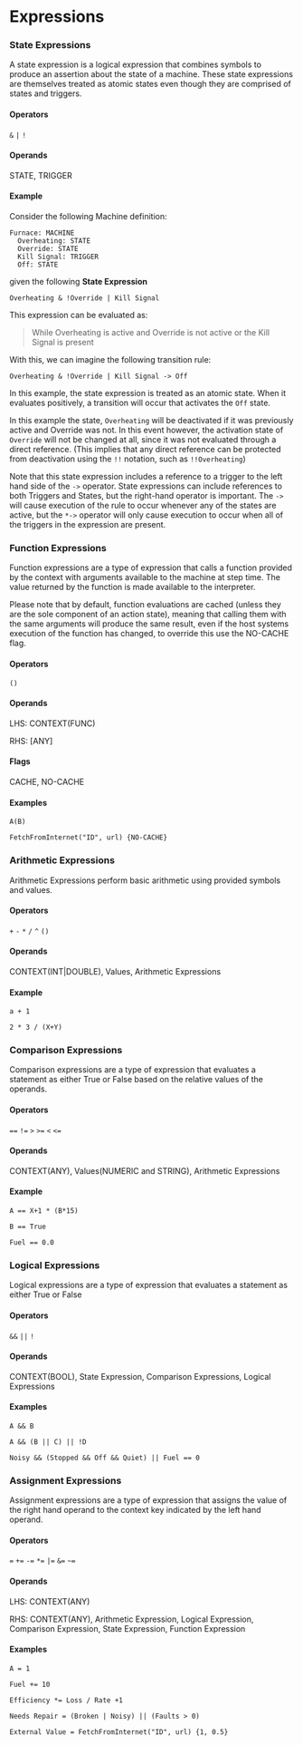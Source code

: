 # Expressions

### State Expressions

A state expression is a logical expression that combines symbols to produce an assertion about the state of a machine.  These state expressions are themselves treated as atomic states even though they are comprised of states and triggers.  

#### Operators
`&` `|` `!`

#### Operands

STATE, TRIGGER

#### Example

Consider the following Machine definition:

```mpl
Furnace: MACHINE
  Overheating: STATE
  Override: STATE
  Kill Signal: TRIGGER
  Off: STATE
```

given the following **State Expression**

`Overheating & !Override | Kill Signal`

This expression can be evaluated as:
> While Overheating is active and Override is not active or the Kill Signal is present

With this, we can imagine the following transition rule:

```
Overheating & !Override | Kill Signal -> Off
```

In this example, the state expression is treated as an atomic state.  When it evaluates positively, a transition will occur that activates the `Off` state.

In this example the state, `Overheating` will be deactivated if it was previously active and Override was not.  In this event however, the activation state of `Override` will not be changed at all, since it was not evaluated through a direct reference.  (This implies that any direct reference can be protected from deactivation using the `!!` notation, such as `!!Overheating`)

Note that this state expression includes a reference to a trigger to the left hand side of the `->` operator.  State expressions can include references to both Triggers and States, but the right-hand operator is important.  The `->` will cause execution of the rule to occur whenever any of the states are active, but the `*->` operator will only cause execution to occur when all of the triggers in the expression are present.

### Function Expressions

Function expressions are a type of expression that calls a function provided by the context with arguments available to the machine at step time.  The value returned by the function is made available to the interpreter.

Please note that by default, function evaluations are cached (unless they are the sole component of an action state), meaning that calling them with the same arguments will produce the same result, even if the host systems execution of the function has changed, to override this use the NO-CACHE flag.

#### Operators

`()`

#### Operands

LHS: CONTEXT(FUNC) 

RHS: [ANY]

#### Flags

CACHE, NO-CACHE

#### Examples

```
A(B)

FetchFromInternet("ID", url) {NO-CACHE}
```


### Arithmetic Expressions

Arithmetic Expressions perform basic arithmetic using provided symbols and values.

#### Operators

`+` `-` `*` `/` `^` `()`

#### Operands

CONTEXT(INT|DOUBLE), Values, Arithmetic Expressions

#### Example

```
a + 1
```

```
2 * 3 / (X+Y)
```

### Comparison Expressions

Comparison expressions are a type of expression that evaluates a statement as either True or False based on the relative values of the operands.

#### Operators

`==` `!=` `>` `>=` `<` `<=`

#### Operands

CONTEXT(ANY), Values(NUMERIC and STRING), Arithmetic Expressions

#### Example

```
A == X+1 * (B*15)

B == True

Fuel == 0.0
```

### Logical Expressions

Logical expressions are a type of expression that evaluates a statement as either True or False

#### Operators

`&&` `||` `!`

#### Operands

CONTEXT(BOOL), State Expression, Comparison Expressions, Logical Expressions

#### Examples

```
A && B

A && (B || C) || !D

Noisy && (Stopped && Off && Quiet) || Fuel == 0 
```



### Assignment Expressions

Assignment expressions are a type of expression that assigns the value of the right hand operand to the context key indicated by the left hand operand.

#### Operators

`=` `+=` `-=` `*=` `|=` `&=` `~=`

#### Operands

LHS: CONTEXT(ANY)

RHS: CONTEXT(ANY), Arithmetic Expression, Logical Expression, Comparison Expression, State Expression, Function Expression

#### Examples

```
A = 1

Fuel += 10

Efficiency *= Loss / Rate +1

Needs Repair = (Broken | Noisy) || (Faults > 0) 

External Value = FetchFromInternet("ID", url) {1, 0.5}
```
